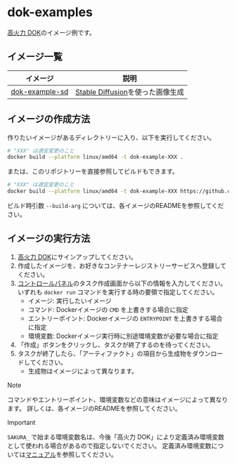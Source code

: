 # dok-examples

[高火力 DOK](https://www.sakura.ad.jp/koukaryoku-dok)のイメージ例です。

## イメージ一覧

|イメージ|説明|
|---|---|
|[dok-example-sd](./dok-example-sd)|[Stable Diffusion](https://github.com/CompVis/stable-diffusion)を使った画像生成|

## イメージの作成方法

作りたいイメージがあるディレクトリーに入り、以下を実行してください。

```bash
# "XXX" は適宜変更のこと
docker build --platform linux/amd64 -t dok-example-XXX .
```

または、このリポジトリーを直接参照してビルドもできます。

```bash
# "XXX" は適宜変更のこと
docker build --platform linux/amd64 -t dok-example-XXX https://github.com/shimataro/dok-examples.git#master:dok-example-XXX
```

ビルド時引数 `--build-arg` については、各イメージのREADMEを参照してください。

## イメージの実行方法

1. [高火力 DOK](https://www.sakura.ad.jp/koukaryoku-dok)にサインアップしてください。
1. 作成したイメージを、お好きなコンテナーレジストリーサービスへ登録してください。
1. [コントロールパネル](https://secure.sakura.ad.jp/koukaryoku-container)のタスク作成画面から以下の情報を入力してください。いずれも `docker run` コマンドを実行する時の要領で指定してください。
    * イメージ: 実行したいイメージ
    * コマンド: Dockerイメージの `CMD` を上書きする場合に指定
    * エントリーポイント: Dockerイメージの `ENTRYPOINT` を上書きする場合に指定
    * 環境変数: Dockerイメージ実行時に別途環境変数が必要な場合に指定
1. 「作成」ボタンをクリックし、タスクが終了するのを待ってください。
1. タスクが終了したら、「アーティファクト」の項目から生成物をダウンロードしてください。
    * 生成物はイメージによって異なります。

> [!NOTE]
> コマンドやエントリーポイント、環境変数などの意味はイメージによって異なります。
> 詳しくは、各イメージのREADMEを参照してください。

> [!IMPORTANT]
> `SAKURA_` で始まる環境変数名は、今後「高火力 DOK」により定義済み環境変数として使われる場合があるので指定しないでください。
> 定義済み環境変数については[マニュアル](https://manual.sakura.ad.jp/cloud/koukaryoku-container/running-tasks.html#koukaryoku-container-environment-variables)を参照してください。
